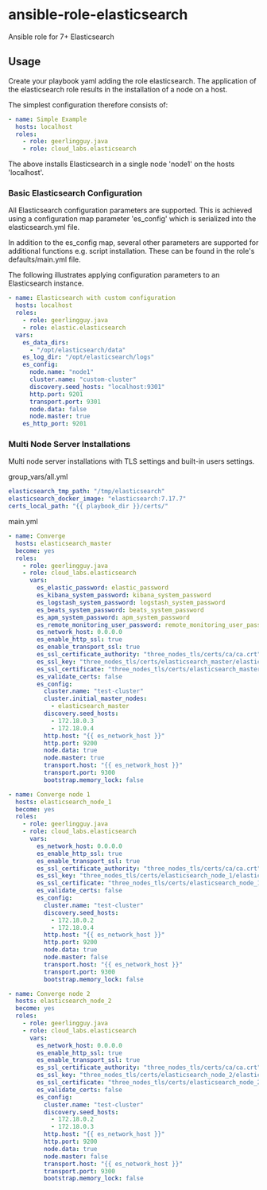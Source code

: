 # ansible-role-elasticsearch

Ansible role for 7+ Elasticsearch

## Usage

Create your playbook yaml adding the role elasticsearch.
The application of the elasticsearch role results in the installation of a node on a host.

The simplest configuration therefore consists of:

```yaml
- name: Simple Example
  hosts: localhost
  roles:
    - role: geerlingguy.java
    - role: cloud_labs.elasticsearch
```

The above installs Elasticsearch in a single node 'node1' on the hosts 'localhost'.


### Basic Elasticsearch Configuration

All Elasticsearch configuration parameters are supported.  This is achieved using a configuration map parameter 'es_config' which is serialized into the elasticsearch.yml file.

In addition to the es_config map, several other parameters are supported for additional functions e.g. script installation.  These can be found in the role's defaults/main.yml file.

The following illustrates applying configuration parameters to an Elasticsearch instance.

```yaml
- name: Elasticsearch with custom configuration
  hosts: localhost
  roles:
    - role: geerlingguy.java
    - role: elastic.elasticsearch
  vars:
    es_data_dirs:
      - "/opt/elasticsearch/data"
    es_log_dir: "/opt/elasticsearch/logs"
    es_config:
      node.name: "node1"
      cluster.name: "custom-cluster"
      discovery.seed_hosts: "localhost:9301"
      http.port: 9201
      transport.port: 9301
      node.data: false
      node.master: true
    es_http_port: 9201
```


### Multi Node Server Installations

Multi node server installations with TLS settings and built-in users settings.

group_vars/all.yml

```yaml
elasticsearch_tmp_path: "/tmp/elasticsearch"
elasticsearch_docker_image: "elasticsearch:7.17.7"
certs_local_path: "{{ playbook_dir }}/certs/"
```

main.yml


```yaml
- name: Converge
  hosts: elasticsearch_master
  become: yes
  roles:
    - role: geerlingguy.java
    - role: cloud_labs.elasticsearch
      vars:
        es_elastic_password: elastic_password
        es_kibana_system_password: kibana_system_password
        es_logstash_system_password: logstash_system_password
        es_beats_system_password: beats_system_password
        es_apm_system_password: apm_system_password
        es_remote_monitoring_user_password: remote_monitoring_user_password
        es_network_host: 0.0.0.0
        es_enable_http_ssl: true
        es_enable_transport_ssl: true
        es_ssl_certificate_authority: "three_nodes_tls/certs/ca/ca.crt"
        es_ssl_key: "three_nodes_tls/certs/elasticsearch_master/elasticsearch_master.key"
        es_ssl_certificate: "three_nodes_tls/certs/elasticsearch_master/elasticsearch_master.crt"
        es_validate_certs: false
        es_config:
          cluster.name: "test-cluster"
          cluster.initial_master_nodes:
            - elasticsearch_master
          discovery.seed_hosts:
            - 172.18.0.3
            - 172.18.0.4
          http.host: "{{ es_network_host }}"
          http.port: 9200
          node.data: true
          node.master: true
          transport.host: "{{ es_network_host }}"
          transport.port: 9300
          bootstrap.memory_lock: false

- name: Converge node 1
  hosts: elasticsearch_node_1
  become: yes
  roles:
    - role: geerlingguy.java
    - role: cloud_labs.elasticsearch
      vars:
        es_network_host: 0.0.0.0
        es_enable_http_ssl: true
        es_enable_transport_ssl: true
        es_ssl_certificate_authority: "three_nodes_tls/certs/ca/ca.crt"
        es_ssl_key: "three_nodes_tls/certs/elasticsearch_node_1/elasticsearch_node_1.key"
        es_ssl_certificate: "three_nodes_tls/certs/elasticsearch_node_1/elasticsearch_node_1.crt"
        es_validate_certs: false
        es_config:
          cluster.name: "test-cluster"
          discovery.seed_hosts:
            - 172.18.0.2
            - 172.18.0.4
          http.host: "{{ es_network_host }}"
          http.port: 9200
          node.data: true
          node.master: false
          transport.host: "{{ es_network_host }}"
          transport.port: 9300
          bootstrap.memory_lock: false

- name: Converge node 2
  hosts: elasticsearch_node_2
  become: yes
  roles:
    - role: geerlingguy.java
    - role: cloud_labs.elasticsearch
      vars:
        es_network_host: 0.0.0.0
        es_enable_http_ssl: true
        es_enable_transport_ssl: true
        es_ssl_certificate_authority: "three_nodes_tls/certs/ca/ca.crt"
        es_ssl_key: "three_nodes_tls/certs/elasticsearch_node_2/elasticsearch_node_2.key"
        es_ssl_certificate: "three_nodes_tls/certs/elasticsearch_node_2/elasticsearch_node_2.crt"
        es_validate_certs: false
        es_config:
          cluster.name: "test-cluster"
          discovery.seed_hosts:
            - 172.18.0.2
            - 172.18.0.3
          http.host: "{{ es_network_host }}"
          http.port: 9200
          node.data: true
          node.master: false
          transport.host: "{{ es_network_host }}"
          transport.port: 9300
          bootstrap.memory_lock: false
```
